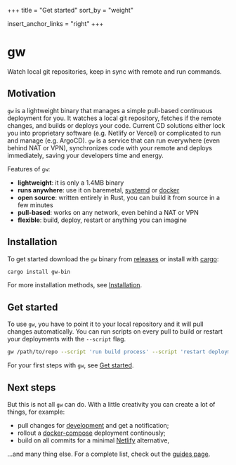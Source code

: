 +++
title = "Get started"
sort_by = "weight"

insert_anchor_links = "right"
+++

# gw

Watch local git repositories, keep in sync with remote and run commands.

## Motivation

`gw` is a lightweight binary that manages a simple pull-based continuous deployment for you. It watches a local git repository, fetches if the remote changes, and builds or deploys your code. Current CD solutions either lock you into proprietary software (e.g. Netlify or Vercel) or complicated to run and manage (e.g. ArgoCD). `gw` is a service that can run everywhere (even behind NAT or VPN), synchronizes code with your remote and deploys immediately, saving your developers time and energy.

Features of `gw`:
- **lightweight**: it is only a 1.4MB binary
- **runs anywhere**: use it on baremetal, [systemd](./usage/systemd) or [docker](./usage/docker)
- **open source**: written entirely in Rust, you can build it from source in a few minutes
- **pull-based**: works on any network, even behind a NAT or VPN
- **flexible**: build, deploy, restart or anything you can imagine

## Installation

To get started download the `gw` binary from [releases](https://github.com/daniel7grant/gw/releases/latest) or install with [cargo](https://doc.rust-lang.org/cargo/getting-started/installation.html):

```sh
cargo install gw-bin
```

For more installation methods, see [Installation](./usage/installation).

## Get started

To use `gw`, you have to point it to your local repository and it will pull changes automatically. You can run scripts on every pull to build or restart your deployments with the `--script` flag.

```sh
gw /path/to/repo --script 'run build process' --script 'restart deployment'
```

For your first steps with `gw`, see [Get started](./usage/start).

## Next steps

But this is not all `gw` can do. With a little creativity you can create a lot of things, for example:

- pull changes for [development](./guides/development) and get a notification;
- rollout a [docker-compose](./guides/docker-compose) deployment continously;
- build on all commits for a minimal [Netlify](./guides/netlify) alternative,

...and many thing else. For a complete list, check out the [guides page](./guides).
